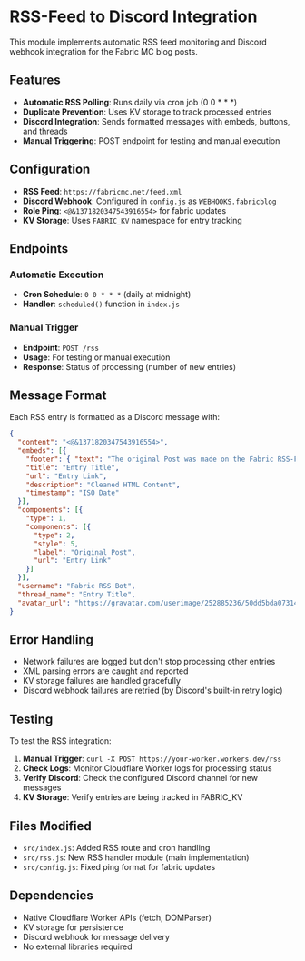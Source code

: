 # RSS-Feed to Discord Integration

This module implements automatic RSS feed monitoring and Discord webhook integration for the Fabric MC blog posts.

## Features

- **Automatic RSS Polling**: Runs daily via cron job (0 0 * * *)
- **Duplicate Prevention**: Uses KV storage to track processed entries
- **Discord Integration**: Sends formatted messages with embeds, buttons, and threads
- **Manual Triggering**: POST endpoint for testing and manual execution

## Configuration

- **RSS Feed**: `https://fabricmc.net/feed.xml`
- **Discord Webhook**: Configured in `config.js` as `WEBHOOKS.fabricblog`
- **Role Ping**: `<@&1371820347543916554>` for fabric updates
- **KV Storage**: Uses `FABRIC_KV` namespace for entry tracking

## Endpoints

### Automatic Execution
- **Cron Schedule**: `0 0 * * *` (daily at midnight)
- **Handler**: `scheduled()` function in `index.js`

### Manual Trigger
- **Endpoint**: `POST /rss`
- **Usage**: For testing or manual execution
- **Response**: Status of processing (number of new entries)

## Message Format

Each RSS entry is formatted as a Discord message with:

```json
{
  "content": "<@&1371820347543916554>",
  "embeds": [{
    "footer": { "text": "The original Post was made on the Fabric RSS-Feed" },
    "title": "Entry Title",
    "url": "Entry Link",
    "description": "Cleaned HTML Content",
    "timestamp": "ISO Date"
  }],
  "components": [{
    "type": 1,
    "components": [{
      "type": 2,
      "style": 5,
      "label": "Original Post",
      "url": "Entry Link"
    }]
  }],
  "username": "Fabric RSS Bot",
  "thread_name": "Entry Title",
  "avatar_url": "https://gravatar.com/userimage/252885236/50dd5bda073144e4f2505039bf8bb6a0.jpeg?size=256"
}
```

## Error Handling

- Network failures are logged but don't stop processing other entries
- XML parsing errors are caught and reported
- KV storage failures are handled gracefully
- Discord webhook failures are retried (by Discord's built-in retry logic)

## Testing

To test the RSS integration:

1. **Manual Trigger**: `curl -X POST https://your-worker.workers.dev/rss`
2. **Check Logs**: Monitor Cloudflare Worker logs for processing status
3. **Verify Discord**: Check the configured Discord channel for new messages
4. **KV Storage**: Verify entries are being tracked in FABRIC_KV

## Files Modified

- `src/index.js`: Added RSS route and cron handling
- `src/rss.js`: New RSS handler module (main implementation)
- `src/config.js`: Fixed ping format for fabric updates

## Dependencies

- Native Cloudflare Worker APIs (fetch, DOMParser)
- KV storage for persistence
- Discord webhook for message delivery
- No external libraries required